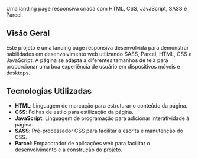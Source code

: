 

Uma landing page responsiva criada com HTML, CSS, JavaScript, SASS e Parcel.

## Visão Geral

Este projeto é uma landing page responsiva desenvolvida para demonstrar habilidades em desenvolvimento web utilizando SASS, Parcel, HTML, CSS e JavaScript. A página se adapta a diferentes tamanhos de tela para proporcionar uma boa experiência de usuário em dispositivos móveis e desktops.

## Tecnologias Utilizadas

- **HTML**: Linguagem de marcação para estruturar o conteúdo da página.
- **CSS**: Folhas de estilo para estilização da página.
- **JavaScript**: Linguagem de programação para adicionar interatividade à página.
- **SASS**: Pré-processador CSS para facilitar a escrita e manutenção do CSS.
- **Parcel**: Empacotador de aplicações web para facilitar o desenvolvimento e a construção do projeto.
